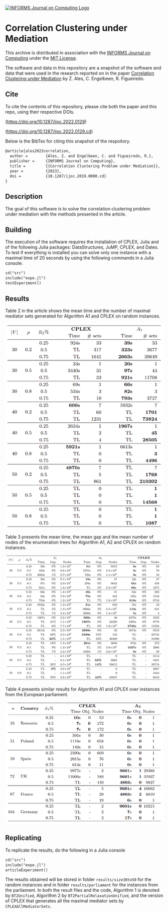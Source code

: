 [![INFORMS Journal on Computing Logo](https://INFORMSJoC.github.io/logos/INFORMS_Journal_on_Computing_Header.jpg)](https://pubsonline.informs.org/journal/ijoc)

# Correlation Clustering under Mediation

This archive is distributed in association with the [INFORMS Journal on
Computing](https://pubsonline.informs.org/journal/ijoc) under the [MIT License](LICENSE).

The software and data in this repository are a snapshot of the software and data
that were used in the research reported on in the paper 
[Correlation Clustering under Mediation](https://doi.org/10.1287/ijoc.2022.0129) by Z. Ales, C. Engelbeen, R. Figueiredo.

## Cite

To cite the contents of this repository, please cite both the paper and this repo, using their respective DOIs.

(https://doi.org/10.1287/ijoc.2022.0129)

(https://doi.org/10.1287/ijoc.2022.0129.cd)

Below is the BibTex for citing this snapshot of the respoitory.

```
@article{ales2023correlation,
  author =        {Ales, Z. and Engelbeen, C. and Figueiredo, R.},
  publisher =     {INFORMS Journal on Computing},
  title =         {{Correlation Clustering Problem under Mediation}},
  year =          {2023},
  doi =           {10.1287/ijoc.2019.0000.cd}
}  
```

## Description

The goal of this software is to solve the correlation clustering problem under mediation with the methods presented in the article.

## Building

The execution of the software requires the installation of CPLEX, Julia and of the following Julia packages: DataStructures, JuMP, CPLEX, and Dates.
To test if everything is installed you can solve only one instance with a maximal time of 20 seconds by using the following commands in a Julia console:

```
cd("src")
include("expe.jl")
testExperiment()
```

## Results

Table 2 in the article shows the mean time and the number of maximal mediator sets generated for Algorithm A1 and CPLEX on random instances.

![Table 2](results/img/table2.png)

Table 3 presents the mean time, the mean gap and the mean number of nodes of the enumeration trees for Algorithm A1, A2 and CPLEX on random instances.

![Table 3](results/img/table3.png)

Table 4 presents similar results for Algorithm A1 and CPLEX over instances from the European parliament.

![Table 4](results/img/table4.png)


## Replicating

To replicate the results, do the following in a Julia console
```
cd("src")
include("expe.jl")
articleExperiment()
```

The results obtained will be stored in folder `results/size30to50` for the random instances and in folder `results/parliament` for the instances from the parliament. In both the result files and the code, Algorithm 1 is denoted by `BT2Unified`, Algorithm 2 by `BT2PartialRelaxationUnified`, and the version of CPLEX that generates all the maximal mediator sets by `CPLEXAllMediatorSets`.
